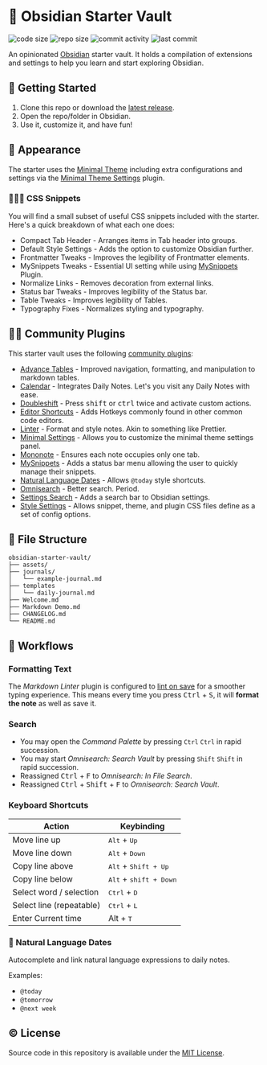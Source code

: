 # 🔮 Obsidian Starter Vault

![code size](https://img.shields.io/github/languages/code-size/semanticdata/obsidian-test-vault) ![repo size](https://img.shields.io/github/repo-size/semanticdata/obsidian-test-vault) ![commit activity](https://img.shields.io/github/commit-activity/t/semanticdata/obsidian-test-vault) ![last commit](https://img.shields.io/github/last-commit/semanticdata/obsidian-test-vault)

An opinionated [Obsidian](https://obsidian.md/) starter vault. It holds a compilation of extensions and settings to help you learn and start exploring Obsidian.

## 🌟 Getting Started

1. Clone this repo or download the [latest release](https://github.com/semanticdata/obsidian-starter-vault/releases/latest).
2. Open the repo/folder in Obsidian.
3. Use it, customize it, and have fun!

## 🦋 Appearance

The starter uses the [Minimal Theme](https://github.com/kepano/obsidian-minimal) including extra configurations and settings via the [Minimal Theme Settings](https://github.com/kepano/obsidian-minimal) plugin.

### 👨🏼‍💻 CSS Snippets

You will find a small subset of useful CSS snippets included with the starter. Here's a quick breakdown of what each one does:

- Compact Tab Header - Arranges items in Tab header into groups.
- Default Style Settings - Adds the option to customize Obsidian further.
- Frontmatter Tweaks - Improves the legibility of Frontmatter elements.
- MySnippets Tweaks - Essential UI setting while using [MySnippets](https://github.com/chetachiezikeuzor/MySnippets-Plugin) Plugin.
- Normalize Links - Removes decoration from external links.
- Status bar Tweaks - Improves legibility of the Status bar.
- Table Tweaks - Improves legibility of Tables.
- Typography Fixes - Normalizes styling and typography.

## 🤝🏼 Community Plugins

This starter vault uses the following [community plugins](https://obsidian.md/plugins):

- [Advance Tables](https://github.com/tgrosinger/advanced-tables-obsidian) - Improved navigation, formatting, and manipulation to markdown tables.
- [Calendar](https://github.com/liamcain/obsidian-calendar-plugin) - Integrates Daily Notes. Let's you visit any Daily Notes with ease.
- [Doubleshift](https://github.com/Qwyntex/doubleshift) - Press <kbd>shift</kbd> or <kbd>ctrl</kbd> twice and activate custom actions.
- [Editor Shortcuts](https://github.com/timhor/obsidian-editor-shortcuts) - Adds Hotkeys commonly found in other common code editors.
- [Linter](https://github.com/platers/obsidian-linter) - Format and style notes. Akin to something like Prettier.
- [Minimal Settings](https://github.com/kepano/obsidian-minimal-settings) - Allows you to customize the minimal theme settings panel.
- [Mononote](https://github.com/czottmann/obsidian-mononote) - Ensures each note occupies only one tab.
- [MySnippets](https://github.com/chetachiezikeuzor/MySnippets-Plugin) - Adds a status bar menu allowing the user to quickly manage their snippets.
- [Natural Language Dates](https://github.com/argenos/nldates-obsidian) - Allows `@today` style shortcuts.
- [Omnisearch](https://github.com/scambier/obsidian-omnisearch) - Better search. Period.
- [Settings Search](https://github.com/javalent/settings-search) - Adds a search bar to Obsidian settings.
- [Style Settings](https://github.com/mgmeyers/obsidian-style-settings) - Allows snippet, theme, and plugin CSS files define as a set of config options.

## 📂 File Structure

```plaintext
obsidian-starter-vault/
├── assets/
├── journals/
│   └── example-journal.md
├── templates
│   └── daily-journal.md
├── Welcome.md
├── Markdown Demo.md
├── CHANGELOG.md
└── README.md
```

## 🔁 Workflows

### Formatting Text

The _Markdown Linter_ plugin is configured to <ins>lint on save</ins> for a smoother typing experience. This means every time you press <kbd>Ctrl</kbd> + <kbd>S</kbd>, it will **format the note** as well as save it.

### Search

- You may open the _Command Palette_ by pressing `Ctrl` `Ctrl` in rapid succession.
- You may start _Omnisearch: Search Vault_ by pressing `Shift` `Shift` in rapid succession.
- Reassigned <kbd>Ctrl</kbd> + <kbd>F</kbd> to _Omnisearch: In File Search_.
- Reassigned <kbd>Ctrl</kbd> + <kbd>Shift</kbd> + <kbd>F</kbd> to _Omnisearch: Search Vault_.

### Keyboard Shortcuts

| Action                   | Keybinding                               |
| ------------------------ | ---------------------------------------- |
| Move line up             | <kbd>Alt</kbd> + <kbd>Up</kbd>           |
| Move line down           | <kbd>Alt</kbd> + <kbd>Down</kbd>         |
| Copy line above          | <kbd>Alt</kbd> + <kbd>Shift + Up</kbd>   |
| Copy line below          | <kbd>Alt</kbd> + <kbd>shift + Down</kbd> |
| Select word / selection  | <kbd>Ctrl</kbd> + <kbd>D</kbd>           |
| Select line (repeatable) | <kbd>Ctrl</kbd> + <kbd>L</kbd>           |
| Enter Current time       | <bbd>Alt</kbd> + <kbd>T</kbd>            |

### 🌄 Natural Language Dates

Autocomplete and link natural language expressions to daily notes.

Examples:

- `@today`
- `@tomorrow`
- `@next week`

## © License

Source code in this repository is available under the [MIT License](LICENSE).
